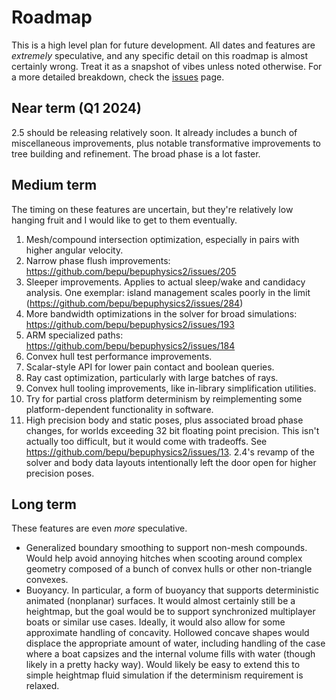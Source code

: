 # Roadmap

This is a high level plan for future development. All dates and features are *extremely* speculative, and any specific detail on this roadmap is almost certainly wrong. Treat it as a snapshot of vibes unless noted otherwise. For a more detailed breakdown, check the [issues](https://github.com/bepu/bepuphysics2/issues) page.

## Near term (Q1 2024)

2.5 should be releasing relatively soon. It already includes a bunch of miscellaneous improvements, plus notable transformative improvements to tree building and refinement. The broad phase is a lot faster.

## Medium term

The timing on these features are uncertain, but they're relatively low hanging fruit and I would like to get to them eventually.

1. Mesh/compound intersection optimization, especially in pairs with higher angular velocity.
2. Narrow phase flush improvements: https://github.com/bepu/bepuphysics2/issues/205
3. Sleeper improvements. Applies to actual sleep/wake and candidacy analysis. One exemplar: island management scales poorly in the limit (https://github.com/bepu/bepuphysics2/issues/284)
4. More bandwidth optimizations in the solver for broad simulations: https://github.com/bepu/bepuphysics2/issues/193
5. ARM specialized paths: https://github.com/bepu/bepuphysics2/issues/184
6. Convex hull test performance improvements.
7. Scalar-style API for lower pain contact and boolean queries.
8. Ray cast optimization, particularly with large batches of rays.
9. Convex hull tooling improvements, like in-library simplification utilities.
10. Try for partial cross platform determinism by reimplementing some platform-dependent functionality in software.
11. High precision body and static poses, plus associated broad phase changes, for worlds exceeding 32 bit floating point precision. This isn't actually too difficult, but it would come with tradeoffs. See https://github.com/bepu/bepuphysics2/issues/13. 2.4's revamp of the solver and body data layouts intentionally left the door open for higher precision poses.


## Long term

These features are even *more* speculative.

- Generalized boundary smoothing to support non-mesh compounds. Would help avoid annoying hitches when scooting around complex geometry composed of a bunch of convex hulls or other non-triangle convexes.
- Buoyancy. In particular, a form of buoyancy that supports deterministic animated (nonplanar) surfaces. It would almost certainly still be a heightmap, but the goal would be to support synchronized multiplayer boats or similar use cases. Ideally, it would also allow for some approximate handling of concavity. Hollowed concave shapes would displace the appropriate amount of water, including handling of the case where a boat capsizes and the internal volume fills with water (though likely in a pretty hacky way). Would likely be easy to extend this to simple heightmap fluid simulation if the determinism requirement is relaxed.